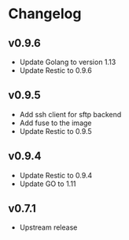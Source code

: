 # Changelog

## v0.9.6

  * Update Golang to version 1.13
  * Update Restic to 0.9.6

## v0.9.5

  * Add ssh client for sftp backend
  * Add fuse to the image
  * Update Restic to 0.9.5

## v0.9.4

  * Update Restic to 0.9.4
  * Update GO to 1.11

## v0.7.1

* Upstream release
